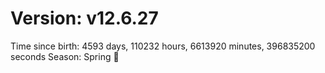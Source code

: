 # Version: v12.6.27
Time since birth: 4593 days, 110232 hours, 6613920 minutes, 396835200 seconds
Season: Spring 🌸
